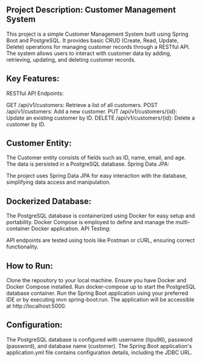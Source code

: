 ## Project Description: Customer Management System
This project is a simple Customer Management System built using Spring Boot and PostgreSQL. It provides basic CRUD (Create, Read, Update, Delete) operations for managing customer records through a RESTful API. The system allows users to interact with customer data by adding, retrieving, updating, and deleting customer records.

## Key Features:
RESTful API Endpoints:

GET /api/v1/customers: Retrieve a list of all customers.
POST /api/v1/customers: Add a new customer.
PUT /api/v1/customers/{id}: Update an existing customer by ID.
DELETE /api/v1/customers/{id}: Delete a customer by ID.

## Customer Entity:

The Customer entity consists of fields such as ID, name, email, and age.
The data is persisted in a PostgreSQL database.
Spring Data JPA:

The project uses Spring Data JPA for easy interaction with the database, simplifying data access and manipulation.

## Dockerized Database:

The PostgreSQL database is containerized using Docker for easy setup and portability.
Docker Compose is employed to define and manage the multi-container Docker application.
API Testing:

API endpoints are tested using tools like Postman or cURL, ensuring correct functionality.

## How to Run:

Clone the repository to your local machine.
Ensure you have Docker and Docker Compose installed.
Run docker-compose up to start the PostgreSQL database container.
Run the Spring Boot application using your preferred IDE or by executing mvn spring-boot:run.
The application will be accessible at http://localhost:5000.

## Configuration:
The PostgreSQL database is configured with username (tipu96), password (password), and database name (customer).
The Spring Boot application's application.yml file contains configuration details, including the JDBC URL.
